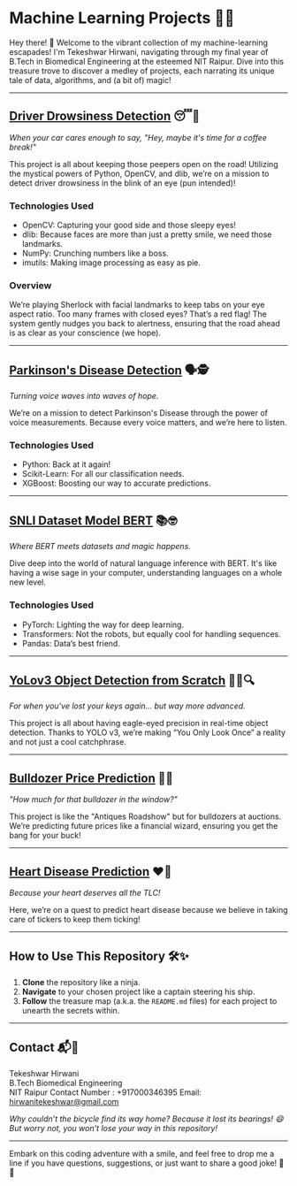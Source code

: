 # Machine Learning Projects 🎉🤖

Hey there! 👋 Welcome to the vibrant collection of my machine-learning escapades! I'm Tekeshwar Hirwani, navigating through my final year of B.Tech in Biomedical Engineering at the esteemed NIT Raipur. Dive into this treasure trove to discover a medley of projects, each narrating its unique tale of data, algorithms, and (a bit of) magic!

---

## [Driver Drowsiness Detection](Driver_drowsiness) 😴🚗
*When your car cares enough to say, "Hey, maybe it's time for a coffee break!"*

This project is all about keeping those peepers open on the road! Utilizing the mystical powers of Python, OpenCV, and dlib, we’re on a mission to detect driver drowsiness in the blink of an eye (pun intended)!

### Technologies Used
- OpenCV: Capturing your good side and those sleepy eyes!
- dlib: Because faces are more than just a pretty smile, we need those landmarks.
- NumPy: Crunching numbers like a boss.
- imutils: Making image processing as easy as pie.

### Overview
We’re playing Sherlock with facial landmarks to keep tabs on your eye aspect ratio. Too many frames with closed eyes? That’s a red flag! The system gently nudges you back to alertness, ensuring that the road ahead is as clear as your conscience (we hope).

---

## [Parkinson's Disease Detection](parkinsons-disease) 🗣️🕵️
*Turning voice waves into waves of hope.*

We’re on a mission to detect Parkinson's Disease through the power of voice measurements. Because every voice matters, and we’re here to listen.

### Technologies Used
- Python: Back at it again!
- Scikit-Learn: For all our classification needs.
- XGBoost: Boosting our way to accurate predictions.

---

## [SNLI Dataset Model BERT](snli-dataset-model-bert) 📚🤓
*Where BERT meets datasets and magic happens.*

Dive deep into the world of natural language inference with BERT. It's like having a wise sage in your computer, understanding languages on a whole new level.

### Technologies Used
- PyTorch: Lighting the way for deep learning.
- Transformers: Not the robots, but equally cool for handling sequences.
- Pandas: Data’s best friend.

---

## [YoLov3 Object Detection from Scratch](YoLov3_Object_detection_from_scratch) 🕵️‍♂️🔍
*For when you've lost your keys again... but way more advanced.*

This project is all about having eagle-eyed precision in real-time object detection. Thanks to YOLO v3, we’re making “You Only Look Once” a reality and not just a cool catchphrase.


---

## [Bulldozer Price Prediction](bulldozer-price-prediction) 🚜💸
*"How much for that bulldozer in the window?"* 

This project is like the "Antiques Roadshow" but for bulldozers at auctions. We’re predicting future prices like a financial wizard, ensuring you get the bang for your buck!


---

## [Heart Disease Prediction](heart-disease) ❤️🏥
*Because your heart deserves all the TLC!*

Here, we’re on a quest to predict heart disease because we believe in taking care of tickers to keep them ticking!


---

## How to Use This Repository 🛠️✨
1. **Clone** the repository like a ninja.
2. **Navigate** to your chosen project like a captain steering his ship.
3. **Follow** the treasure map (a.k.a. the `README.md` files) for each project to unearth the secrets within.

---

## Contact 📬🚀
Tekeshwar Hirwani  
B.Tech Biomedical Engineering  
NIT Raipur 
Contact Number : +917000346395
Email: hirwanitekeshwar@gmail.com

*Why couldn’t the bicycle find its way home? Because it lost its bearings! 😄 But worry not, you won’t lose your way in this repository!*

---

Embark on this coding adventure with a smile, and feel free to drop me a line if you have questions, suggestions, or just want to share a good joke! 🎉😊
